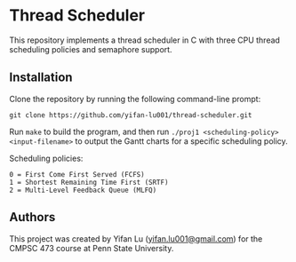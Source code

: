 # Thread Scheduler

This repository implements a thread scheduler in C with three CPU thread scheduling policies and semaphore support.

## Installation

Clone the repository by running the following command-line prompt:
```
git clone https://github.com/yifan-lu001/thread-scheduler.git
```

Run ```make``` to build the program, and then run ```./proj1 <scheduling-policy> <input-filename>``` to output the Gantt charts for a specific scheduling policy.

Scheduling policies:
```
0 = First Come First Served (FCFS)
1 = Shortest Remaining Time First (SRTF)
2 = Multi-Level Feedback Queue (MLFQ)
```

## Authors

This project was created by Yifan Lu (yifan.lu001@gmail.com) for the CMPSC 473 course at Penn State University.

